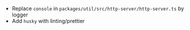 * Replace `console` in `packages/util/src/http-server/http-server.ts` by logger
* Add `husky` with linting/prettier
